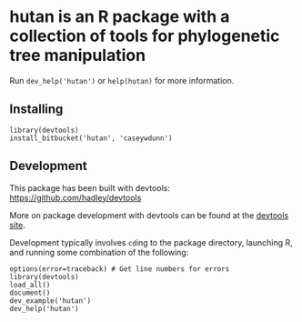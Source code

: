 # hutan is an R package with a collection of tools for phylogenetic tree manipulation

Run `dev_help('hutan')` or `help(hutan)` for more information.


## Installing

    library(devtools)
    install_bitbucket('hutan', 'caseywdunn')

## Development

This package has been built with devtools: 
https://github.com/hadley/devtools

More on package development with devtools can be found at the 
[devtools site](https://github.com/hadley/devtools/wiki/development).

Development typically involves `cd`ing to the package directory, launching R, 
and running some combination of the following: 
	
	options(error=traceback) # Get line numbers for errors
    library(devtools)
    load_all()
    document()
    dev_example('hutan')
    dev_help('hutan')
    
